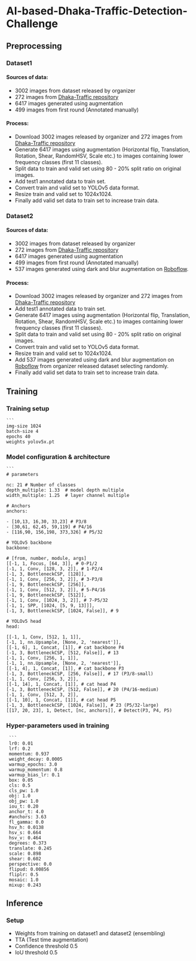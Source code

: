 # AI-based-Dhaka-Traffic-Detection-Challenge

## Preprocessing
### Dataset1
#### Sources of data:
- 3002 images from dataset released by organizer
- 272 images from [Dhaka-Traffic repository](https://github.com/Morshed-Alam/Dhaka-Traffic.git)
- 6417 images generated using augmentation
- 499 images from first round (Annotated manually)
#### Process:
- Download 3002 images released by organizer and 272 images from  [Dhaka-Traffic repository](https://github.com/Morshed-Alam/Dhaka-Traffic.git)
- Generate 6417 images using augmentation (Horizontal flip, Translation, Rotation, Shear, RandomHSV, Scale etc.) to images containing lower frequency classes (first 11 classes).
- Split data to train and valid set using 80 - 20% split ratio on original images.
- Add test1 annotated data to train set.
- Convert train and valid set to YOLOv5 data format.
- Resize train and valid set to 1024x1024.
- Finally add valid set data to train set to increase train data.

### Dataset2
#### Sources of data:
- 3002 images from dataset released by organizer
- 272 images from [Dhaka-Traffic repository](https://github.com/Morshed-Alam/Dhaka-Traffic.git)
- 6417 images generated using augmentation
- 499 images from first round (Annotated manually)
- 537 images generated using dark and blur augmentation on [Roboflow](https://roboflow.com/). 
#### Process:
- Download 3002 images released by organizer and 272 images from  [Dhaka-Traffic repository](https://github.com/Morshed-Alam/Dhaka-Traffic.git)
- Add test1 annotated data to train set.
- Generate 6417 images using augmentation (Horizontal flip, Translation, Rotation, Shear, RandomHSV, Scale etc.) to images containing lower frequency classes (first 11 classes).
- Split data to train and valid set using 80 - 20% split ratio on original images.
- Convert train and valid set to YOLOv5 data format.
- Resize train and valid set to 1024x1024.
- Add 537 images generated using dark and blur augmentation on [Roboflow](https://roboflow.com/) from organizer released dataset selecting randomly.
- Finally add valid set data to train set to increase train data.

## Training
### Training setup

    ``` 
    img-size 1024
    batch-size 4
    epochs 40
    weights yolov5x.pt
       
### Model configuration & architecture
    ```
    # parameters

    nc: 21 # Number of classes
    depth_multiple: 1.33  # model depth multiple
    width_multiple: 1.25  # layer channel multiple

    # Anchors
    anchors:

    - [10,13, 16,30, 33,23] # P3/8
    - [30,61, 62,45, 59,119] # P4/16
    - [116,90, 156,198, 373,326] # P5/32
  
    # YOLOv5 backbone
    backbone:
    
    # [from, number, module, args]
    [[-1, 1, Focus, [64, 3]], # 0-P1/2
    [-1, 1, Conv, [128, 3, 2]], # 1-P2/4
    [-1, 3, BottleneckCSP, [128]],
    [-1, 1, Conv, [256, 3, 2]], # 3-P3/8
    [-1, 9, BottleneckCSP, [256]],
    [-1, 1, Conv, [512, 3, 2]], # 5-P4/16
    [-1, 9, BottleneckCSP, [512]],
    [-1, 1, Conv, [1024, 3, 2]], # 7-P5/32
    [-1, 1, SPP, [1024, [5, 9, 13]]],
    [-1, 3, BottleneckCSP, [1024, False]], # 9

    # YOLOv5 head
    head:
    
    [[-1, 1, Conv, [512, 1, 1]],
    [-1, 1, nn.Upsample, [None, 2, 'nearest']],
    [[-1, 6], 1, Concat, [1]], # cat backbone P4
    [-1, 3, BottleneckCSP, [512, False]], # 13
    [-1, 1, Conv, [256, 1, 1]],
    [-1, 1, nn.Upsample, [None, 2, 'nearest']],
    [[-1, 4], 1, Concat, [1]], # cat backbone P3
    [-1, 3, BottleneckCSP, [256, False]], # 17 (P3/8-small)
    [-1, 1, Conv, [256, 3, 2]],
    [[-1, 14], 1, Concat, [1]], # cat head P4
    [-1, 3, BottleneckCSP, [512, False]], # 20 (P4/16-medium)
    [-1, 1, Conv, [512, 3, 2]],
    [[-1, 10], 1, Concat, [1]], # cat head P5
    [-1, 3, BottleneckCSP, [1024, False]], # 23 (P5/32-large)
    [[17, 20, 23], 1, Detect, [nc, anchors]], # Detect(P3, P4, P5)

### Hyper-parameters used in training
     ```
     lr0: 0.01
     lrf: 0.2
     momentum: 0.937
     weight_decay: 0.0005
     warmup_epochs: 3.0
     warmup_momentum: 0.8
     warmup_bias_lr: 0.1
     box: 0.05
     cls: 0.5
     cls_pw: 1.0
     obj: 1.0
     obj_pw: 1.0
     iou_t: 0.20
     anchor_t: 4.0
     #anchors: 3.63
     fl_gamma: 0.0
     hsv_h: 0.0138
     hsv_s: 0.664
     hsv_v: 0.464
     degrees: 0.373
     translate: 0.245
     scale: 0.898
     shear: 0.602
     perspective: 0.0
     flipud: 0.00856
     fliplr: 0.5
     mosaic: 1.0
     mixup: 0.243
     
## Inference
### Setup
- Weights from training on dataset1 and dataset2 (ensembling)
- TTA (Test time augmentation)
- Confidence threshold 0.5
- IoU threshold 0.5
